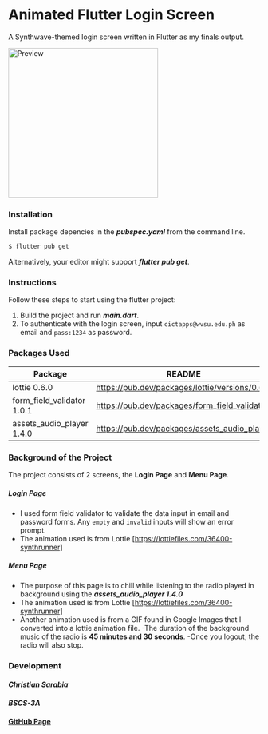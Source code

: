 # Animated Flutter Login Screen 
A Synthwave-themed login screen written in Flutter as my finals output. 

<img src="finals.gif" alt="Preview" width="300"/>


### Installation
Install package depencies in the ***pubspec.yaml*** from the command line.

```sh
$ flutter pub get
```
Alternatively, your editor might support ***flutter pub get***.

### Instructions
Follow these steps to start using the flutter project:

  1. Build the project and run ***main.dart***.
  2. To authenticate with the login screen, input ``cictapps@wvsu.edu.ph`` as email and  ``pass:1234`` as password.

### Packages Used

| Package |  README | 
| ------ | ------ |
| lottie 0.6.0 | https://pub.dev/packages/lottie/versions/0.6.0 |
| form_field_validator 1.0.1| https://pub.dev/packages/form_field_validator |
| assets_audio_player 1.4.0 | https://pub.dev/packages/assets_audio_player |

### Background of the Project
The project consists of 2 screens, the **Login Page** and **Menu Page**. 

##### **Login Page** 
- I used form field validator to validate the data input in email and password forms. Any ``empty`` and ``invalid`` inputs will show an error prompt.
- The animation used is from Lottie [https://lottiefiles.com/36400-synthrunner]

##### **Menu Page**
- The purpose of this page is to chill while listening to the radio played in background using the ***assets_audio_player 1.4.0***
- The animation used is from Lottie [https://lottiefiles.com/36400-synthrunner] 
- Another animation used is from a GIF found in Google Images that I converted into a lottie animation file.
-The duration of the background music of the radio is **45 minutes and 30 seconds**.
-Once you logout, the radio will also stop.


### Development

#### ***Christian Sarabia***
#### ***BSCS-3A*** 
#### [GitHub Page](https://github.com/Sturg25/)

